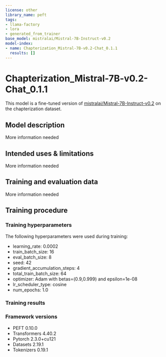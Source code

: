 ```yaml
---
license: other
library_name: peft
tags:
- llama-factory
- lora
- generated_from_trainer
base_model: mistralai/Mistral-7B-Instruct-v0.2
model-index:
- name: Chapterization_Mistral-7B-v0.2-Chat_0.1.1
  results: []
---
```


<!-- This model card has been generated automatically according to the information the Trainer had access to. You
should probably proofread and complete it, then remove this comment. -->

# Chapterization_Mistral-7B-v0.2-Chat_0.1.1

This model is a fine-tuned version of [mistralai/Mistral-7B-Instruct-v0.2](https://huggingface.co/mistralai/Mistral-7B-Instruct-v0.2) on the chapterization dataset.

## Model description

More information needed

## Intended uses & limitations

More information needed

## Training and evaluation data

More information needed

## Training procedure

### Training hyperparameters

The following hyperparameters were used during training:
- learning_rate: 0.0002
- train_batch_size: 16
- eval_batch_size: 8
- seed: 42
- gradient_accumulation_steps: 4
- total_train_batch_size: 64
- optimizer: Adam with betas=(0.9,0.999) and epsilon=1e-08
- lr_scheduler_type: cosine
- num_epochs: 1.0

### Training results



### Framework versions

- PEFT 0.10.0
- Transformers 4.40.2
- Pytorch 2.3.0+cu121
- Datasets 2.19.1
- Tokenizers 0.19.1